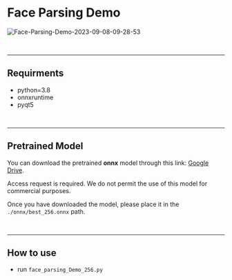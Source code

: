 # Face Parsing Demo

![Face-Parsing-Demo-2023-09-08-09-28-53](https://github.com/Seungeun-Han/SCANet_Real-Time_Face_Parsing_Using_Spatial_and_Channel_Attention/assets/101082685/a05cf0c4-ffd3-459c-9b81-559140face7e)

<br>
<hr>

## Requirments
- python=3.8
- onnxruntime
- pyqt5

<br>
<hr>

## Pretrained Model
You can download the pretrained __onnx__ model through this link: [Google Drive](https://drive.google.com/file/d/1vhQw03J8YyxCAi3JMquOY46yMSsjQNJ1/view?usp=sharing). 

Access request is  required.
We do not permit the use of this model for commercial purposes.

Once you have downloaded the model, please place it in the ```./onnx/best_256.onnx``` path.

<br>
<hr>

## How to use

- run ```face_parsing_Demo_256.py```
